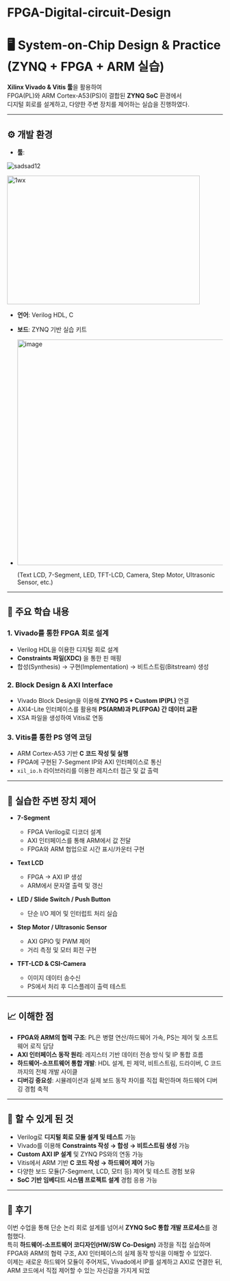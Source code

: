# FPGA-Digital-circuit-Design

# 🖥️ System-on-Chip Design & Practice (ZYNQ + FPGA + ARM 실습)

**Xilinx Vivado & Vitis 툴**을 활용하여  
FPGA(PL)와 ARM Cortex-A53(PS)이 결합된 **ZYNQ SoC** 환경에서  
디지털 회로를 설계하고, 다양한 주변 장치를 제어하는 실습을 진행하였다.

---

## ⚙️ 개발 환경
- **툴**:
  
![sadsad12](https://github.com/user-attachments/assets/58905e78-a2cb-4c54-bb6e-4120e78546ac)


<img width="450" height="300" alt="1wx" src="https://github.com/user-attachments/assets/af50dc58-e290-4b30-a396-1a9455fcb748" />

- **언어**: Verilog HDL, C
- **보드**: ZYNQ 기반 실습 키트
- <img width="542" height="526" alt="image" src="https://github.com/user-attachments/assets/9b146a50-26dd-4c8e-8148-70b047324f68" />

  (Text LCD, 7-Segment, LED, TFT-LCD, Camera, Step Motor, Ultrasonic Sensor, etc.)

---

## 📌 주요 학습 내용

### 1. Vivado를 통한 FPGA 회로 설계
- Verilog HDL을 이용한 디지털 회로 설계
- **Constraints 파일(XDC)** 을 통한 핀 매핑
- 합성(Synthesis) → 구현(Implementation) → 비트스트림(Bitstream) 생성

### 2. Block Design & AXI Interface
- Vivado Block Design을 이용해 **ZYNQ PS + Custom IP(PL)** 연결
- AXI4-Lite 인터페이스를 활용해 **PS(ARM)과 PL(FPGA) 간 데이터 교환**
- XSA 파일을 생성하여 Vitis로 연동

### 3. Vitis를 통한 PS 영역 코딩
- ARM Cortex-A53 기반 **C 코드 작성 및 실행**
- FPGA에 구현된 7-Segment IP와 AXI 인터페이스로 통신
- `xil_io.h` 라이브러리를 이용한 레지스터 접근 및 값 출력

---

## 🔬 실습한 주변 장치 제어

- **7-Segment**
  - FPGA Verilog로 디코더 설계
  - AXI 인터페이스를 통해 ARM에서 값 전달
  - FPGA와 ARM 협업으로 시간 표시/카운터 구현

- **Text LCD**
  - FPGA → AXI IP 생성
  - ARM에서 문자열 출력 및 갱신

- **LED / Slide Switch / Push Button**
  - 단순 I/O 제어 및 인터럽트 처리 실습

- **Step Motor / Ultrasonic Sensor**
  - AXI GPIO 및 PWM 제어
  - 거리 측정 및 모터 회전 구현

- **TFT-LCD & CSI-Camera**
  - 이미지 데이터 송수신
  - PS에서 처리 후 디스플레이 출력 테스트

---

## 📈 이해한 점
- **FPGA와 ARM의 협력 구조**: PL은 병렬 연산/하드웨어 가속, PS는 제어 및 소프트웨어 로직 담당  
- **AXI 인터페이스 동작 원리**: 레지스터 기반 데이터 전송 방식 및 IP 통합 흐름  
- **하드웨어-소프트웨어 통합 개발**: HDL 설계, 핀 제약, 비트스트림, 드라이버, C 코드까지의 전체 개발 사이클  
- **디버깅 중요성**: 시뮬레이션과 실제 보드 동작 차이를 직접 확인하며 하드웨어 디버깅 경험 축적  

---

## 🚀 할 수 있게 된 것
- Verilog로 **디지털 회로 모듈 설계 및 테스트** 가능
- Vivado를 이용해 **Constraints 작성 → 합성 → 비트스트림 생성** 가능
- **Custom AXI IP 설계** 및 ZYNQ PS와의 연동 가능
- Vitis에서 ARM 기반 **C 코드 작성 → 하드웨어 제어** 가능
- 다양한 보드 모듈(7-Segment, LCD, 모터 등) 제어 및 테스트 경험 보유
- **SoC 기반 임베디드 시스템 프로젝트 설계** 경험 응용 가능

---

## 📝 후기
이번 수업을 통해 단순 논리 회로 설계를 넘어서 **ZYNQ SoC 통합 개발 프로세스**를 경험했다.  
특히 **하드웨어-소프트웨어 코디자인(HW/SW Co-Design)** 과정을 직접 실습하며  
FPGA와 ARM의 협력 구조, AXI 인터페이스의 실제 동작 방식을 이해할 수 있었다.  
이제는 새로운 하드웨어 모듈이 주어져도, Vivado에서 IP를 설계하고 AXI로 연결한 뒤,  
ARM 코드에서 직접 제어할 수 있는 자신감을 가지게 되었
